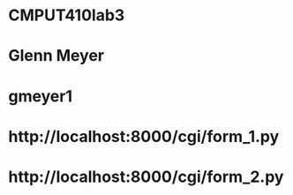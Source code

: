 # CMPUT410lab3

# Glenn Meyer
# gmeyer1

# http://localhost:8000/cgi/form_1.py
# http://localhost:8000/cgi/form_2.py
